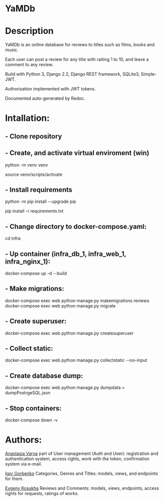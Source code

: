 # YaMDb

# Description

YaMDb is an online database for reviews to titles such as films, books and music.

Each user can post a review for any title with raiting 1 to 10, and leave a comment to any review.

Build with Python 3, Django 2.2, Django REST framework, SQLite3, Simple-JWT.

Authorisation implemented with JWT tokens.

Documented auto-generated by Redoc.

# Intallation:

## - Clone repository

## - Create, and activate virtual enviroment (win)

python -m venv venv

source venv/scripts/activate

## - Install requirements
python -m pip install --upgrade pip

pip install -r requirements.txt

## - Change directory to docker-compose.yaml:

cd infra

## - Up container (infra_db_1, infra_web_1, infra_nginx_1):

docker-compose up -d --build

## - Make migrations:

docker-compose exec web python manage.py makemigrations reviews
docker-compose exec web python manage.py migrate

## - Create superuser:

docker-compose exec web python manage.py createsuperuser

## - Collect static:

docker-compose exec web python manage.py collectstatic --no-input

## - Create database dump:

docker-compose exec web python manage.py dumpdata > dumpPostrgeSQL.json

## - Stop containers:

docker-compose down -v

# Authors:
[Anastasia Varva](https://github.com/Anastazise)
part of User management (Auth and User): registration and authentication system, access rights, work with the token, confirmation system via e-mail.

[Igor Gorbenko](https://github.com/Hell-Writer)
Categories, Genres and Titles: models, views, and endpoints for them.

[Evgeny Kosukha](https://github.com/koseysh)
Reviews and Comments: models, views, endpoints, access rights for requests, ratings of works.
